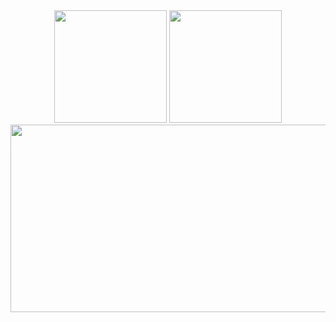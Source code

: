 <div align="center">
  <img src="https://github-readme-stats.vercel.app/api?username=sehyeo&show_icons=true&theme=radical" height="180">
  <img src="https://github-readme-stats.vercel.app/api/top-langs/?username=sehyeo&layout=compact" height="180">
  <a href="https://www.gitanimals.org/en_US?utm_medium=image&utm_source=sehyeo&utm_content=farm">
<img
  src="https://render.gitanimals.org/farms/sehyeo"
  width="600"
  height="300"
/>
</a>
</div>
